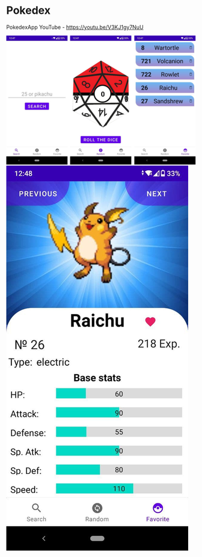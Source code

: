 # Pokedex
 PokedexApp
 YouTube - https://youtu.be/V3KJ1gy7NuU

![All navigation fragments in aplication](app/screenshors/navigation.jpg)
![All navigation fragments in aplication](app/screenshors/pokedexImg5.jpg)
